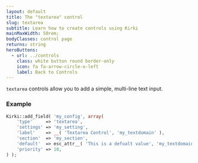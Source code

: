 ```yaml
---
layout: default
title: The "textarea" control
slug: textarea
subtitle: Learn how to create controls using Kirki
mainMaxWidth: 50rem;
bodyClasses: control page
returns: string
heroButtons:
  - url: ../controls
    class: white button round border-only
    icon: fa fa-arrow-circle-o-left
    label: Back to Controls
---
```


`textarea` controls allow you to add a simple, multi-line text input.

### Example

```php
Kirki::add_field( 'my_config', array(
	'type'     => 'textarea',
	'settings' => 'my_setting',
	'label'    => __( 'Textarea Control', 'my_textdomain' ),
	'section'  => 'my_section',
	'default'  => esc_attr__( 'This is a defualt value', 'my_textdomain' ),
	'priority' => 10,
) );
```
